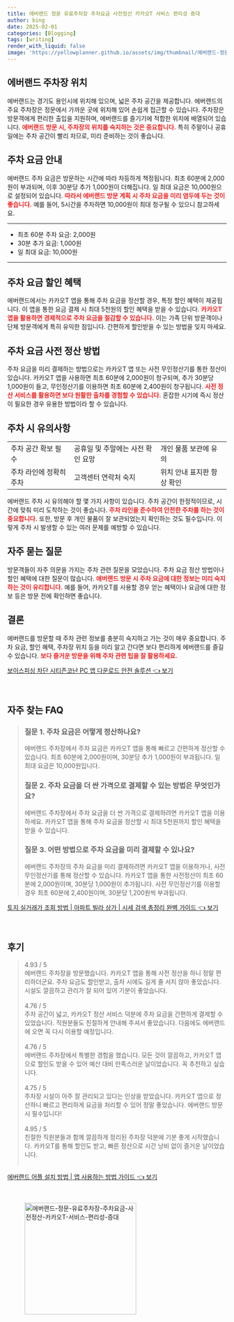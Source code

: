 ```yaml
---
title: 에버랜드 정문 유료주차장 주차요금 사전정산 카카오T 서비스 편리성 증대
author: bing
date: 2025-02-01
categories: [Blogging]
tags: [writing]
render_with_liquid: false
image: 'https://yellowplanner.github.io/assets/img/thumbnail/에버랜드-정문-유료주차장-주차요금-사전정산-카카오T-서비스-편리성-증대.webp'
---
```



<h2 id='에버랜드 주차장 위치'>에버랜드 주차장 위치</h2>

<p>에버랜드는 경기도 용인시에 위치해 있으며, 넓은 주차 공간을 제공합니다. 에버랜드의 주요 주차장은 정문에서 가까운 곳에 위치해 있어 손쉽게 접근할 수 있습니다. 주차장은 방문객에게 편리한 출입을 지원하며, 에버랜드를 즐기기에 적합한 위치에 배열되어 있습니다. <b><span style="color: #ee2323;">에버랜드 방문 시, 주차장의 위치를 숙지하는 것은 중요합니다.</span></b> 특히 주말이나 공휴일에는 주차 공간이 빨리 차므로, 미리 준비하는 것이 좋습니다.</p>

<h2 id='주차 요금 안내'>주차 요금 안내</h2>

<p>에버랜드 주차 요금은 방문하는 시간에 따라 차등하게 책정됩니다. 최초 60분에 2,000원이 부과되며, 이후 30분당 추가 1,000원이 더해집니다. 일 최대 요금은 10,000원으로 설정되어 있습니다. <b><span style="color: #ee2323;">따라서 에버랜드 방문 계획 시 주차 요금을 미리 염두에 두는 것이 좋습니다.</span></b> 예를 들어, 5시간을 주차하면 10,000원이 최대 청구될 수 있으니 참고하세요.</p>

<hr />

<ul>
    <li>최초 60분 주차 요금: 2,000원</li>
    <li>30분 추가 요금: 1,000원</li>
    <li>일 최대 요금: 10,000원</li>
</ul>

<hr />

<h2 id='주차 요금 할인 혜택'>주차 요금 할인 혜택</h2>

<p>에버랜드에서는 카카오T 앱을 통해 주차 요금을 정산할 경우, 특정 할인 혜택이 제공됩니다. 이 앱을 통한 요금 결제 시 최대 5천원의 할인 혜택을 받을 수 있습니다. <b><span style="color: #ee2323;">카카오T 앱을 활용하면 경제적으로 주차 요금을 절감할 수 있습니다.</span></b> 이는 가족 단위 방문객이나 단체 방문객에게 특히 유익한 점입니다. 간편하게 할인받을 수 있는 방법을 잊지 마세요.</p>

<h2 id='주차 요금 사전 정산 방법'>주차 요금 사전 정산 방법</h2>

<p>주차 요금을 미리 결제하는 방법으로는 카카오T 앱 또는 사전 무인정산기를 통한 정산이 있습니다. 카카오T 앱을 사용하면 최초 60분에 2,000원이 청구되며, 추가 30분당 1,000원이 들고, 무인정산기를 이용하면 최초 60분에 2,400원이 청구됩니다. <b><span style="color: #ee2323;">사전 정산 서비스를 활용하면 보다 원활한 출차를 경험할 수 있습니다.</span></b> 혼잡한 시기에 즉시 정산이 필요한 경우 유용한 방법이라 할 수 있습니다.</p>

<h2 id='주차 시 유의사항'>주차 시 유의사항</h2>

<table>
    <tr>
        <td>주차 공간 확보 필수</td>
        <td>공휴일 및 주말에는 사전 확인 요망</td>
        <td>개인 물품 보관에 유의</td>
    </tr>
    <tr>
        <td>주차 라인에 정확히 주차</td>
        <td>고객센터 연락처 숙지</td>
        <td>위치 안내 표지판 항상 확인</td>
    </tr>
</table>

<p>에버랜드 주차 시 유의해야 할 몇 가지 사항이 있습니다. 주차 공간이 한정적이므로, 시간에 맞춰 미리 도착하는 것이 좋습니다. <b><span style="color: #ee2323;">주차 라인을 준수하여 안전한 주차를 하는 것이 중요합니다.</span></b> 또한, 방문 후 개인 물품이 잘 보관되었는지 확인하는 것도 필수입니다. 이렇게 주차 시 발생할 수 있는 여러 문제를 예방할 수 있습니다.</p>

<h2 id='자주 묻는 질문'>자주 묻는 질문</h2>

<p>방문객들이 자주 의문을 가지는 주차 관련 질문을 모았습니다. 주차 요금 정산 방법이나 할인 혜택에 대한 질문이 많습니다. <b><span style="color: #ee2323;">애버랜드 방문 시 주차 요금에 대한 정보는 미리 숙지하는 것이 유리합니다.</span></b> 예를 들어, 카카오T를 사용할 경우 얻는 혜택이나 요금에 대한 정보 등은 방문 전에 확인하면 좋습니다.</p>

<h2 id='결론'>결론</h2>

<p>에버랜드를 방문할 때 주차 관련 정보를 충분히 숙지하고 가는 것이 매우 중요합니다. 주차 요금, 할인 혜택, 주차장 위치 등을 미리 알고 간다면 보다 편리하게 에버랜드를 즐길 수 있습니다. <b><span style="color: #ee2323;">보다 즐거운 방문을 위해 주차 관련 팁을 잘 활용하세요.</span></b></p>


<p><a class="click-button" title="보이스피싱 차단 시티즌코난 PC 앱 다운로드 안전 솔루션" href="https://yellowplanner.github.io/posts/%EB%B3%B4%EC%9D%B4%EC%8A%A4%ED%94%BC%EC%8B%B1-%EC%B0%A8%EB%8B%A8-%EC%8B%9C%ED%8B%B0%EC%A6%8C%EC%BD%94%EB%82%9C-PC-%EC%95%B1-%EB%8B%A4%EC%9A%B4%EB%A1%9C%EB%93%9C-%EC%95%88%EC%A0%84-%EC%86%94%EB%A3%A8%EC%85%98/" rel="dofollow">보이스피싱 차단 시티즌코난 PC 앱 다운로드 안전 솔루션 👈 보기</a></p><br>
<h2 id='자주_찾는_FAQ'>자주 찾는 FAQ</h2>
<div itemscope="" itemtype="https://schema.org/FAQPage"> 
<blockquote> 
<div itemscope="" itemprop="mainEntity" itemtype="https://schema.org/Question"> 
<h3 itemprop="name">질문 1. 주차 요금은 어떻게 정산하나요?</h3> 
<div itemscope="" itemprop="acceptedAnswer" itemtype="https://schema.org/Answer"> 
<span itemprop="text"> 
<p>에버랜드 주차장에서 주차 요금은 카카오T 앱을 통해 빠르고 간편하게 정산할 수 있습니다. 최초 60분에 2,000원이며, 30분당 추가 1,000원이 부과됩니다. 일 최대 요금은 10,000원입니다.</p> 
</span> 
</div> 
</div> 

<div itemscope="" itemprop="mainEntity" itemtype="https://schema.org/Question"> 
<h3 itemprop="name">질문 2. 주차 요금을 더 싼 가격으로 결제할 수 있는 방법은 무엇인가요?</h3> 
<div itemscope="" itemprop="acceptedAnswer" itemtype="https://schema.org/Answer"> 
<span itemprop="text"> 
<p>에버랜드 주차장에서 주차 요금을 더 싼 가격으로 결제하려면 카카오T 앱을 이용하세요. 카카오T 앱을 통해 주차 요금을 정산할 시 최대 5천원까지 할인 혜택을 받을 수 있습니다.</p> 
</span> 
</div> 
</div> 

<div itemscope="" itemprop="mainEntity" itemtype="https://schema.org/Question"> 
<h3 itemprop="name">질문 3. 어떤 방법으로 주차 요금을 미리 결제할 수 있나요?</h3> 
<div itemscope="" itemprop="acceptedAnswer" itemtype="https://schema.org/Answer"> 
<span itemprop="text"> 
<p>에버랜드 주차장의 주차 요금을 미리 결제하려면 카카오T 앱을 이용하거나, 사전 무인정산기를 통해 정산할 수 있습니다. 카카오T 앱을 통한 사전정산이 최초 60분에 2,000원이며, 30분당 1,000원이 추가됩니다. 사전 무인정산기를 이용할 경우 최초 60분에 2,400원이며, 30분당 1,200원씩 부과됩니다.</p> 
</span> 
</div> 
</div> 
</blockquote> 
</div>
<p><a class="click-button" title="토지 실거래가 조회 방법 | 아파트 빌라 상가 | 시세 검색 총정리 완벽 가이드" href="https://yellowplanner.github.io/posts/%ED%86%A0%EC%A7%80-%EC%8B%A4%EA%B1%B0%EB%9E%98%EA%B0%80-%EC%A1%B0%ED%9A%8C-%EB%B0%A9%EB%B2%95-%EC%95%84%ED%8C%8C%ED%8A%B8-%EB%B9%8C%EB%9D%BC-%EC%83%81%EA%B0%80-%EC%8B%9C%EC%84%B8-%EA%B2%80%EC%83%89-%EC%B4%9D%EC%A0%95%EB%A6%AC-%EC%99%84%EB%B2%BD-%EA%B0%80%EC%9D%B4%EB%93%9C/" rel="dofollow">토지 실거래가 조회 방법 | 아파트 빌라 상가 | 시세 검색 총정리 완벽 가이드 👈 보기</a></p><br>
<h2 id='후기'>후기</h2>
<div itemscope itemtype="https://schema.org/Product">
  <blockquote>
  <div itemprop="review" itemscope itemtype="https://schema.org/Review">
      <div itemprop="reviewRating" itemscope itemtype="https://schema.org/Rating"> <span itemprop="ratingValue">4.93</span> / <span itemprop="bestRating">5</span> </div>
      <span itemprop="reviewBody">에버랜드 주차장을 방문했습니다. 카카오T 앱을 통해 사전 정산을 하니 정말 편리하더군요. 주차 요금도 할인받고, 출차 시에도 길게 줄 서지 않아 좋았습니다. 시설도 깔끔하고 관리가 잘 되어 있어 기분이 좋았습니다.</span>
  </div>
  <br>
  <div itemprop="review" itemscope itemtype="https://schema.org/Review">
      <div itemprop="reviewRating" itemscope itemtype="https://schema.org/Rating"> <span itemprop="ratingValue">4.76</span> / <span itemprop="bestRating">5</span> </div>
      <span itemprop="reviewBody">주차 공간이 넓고, 카카오T 정산 서비스 덕분에 주차 요금을 간편하게 결제할 수 있었습니다. 직원분들도 친절하게 안내해 주셔서 좋았습니다. 다음에도 에버랜드에 오면 꼭 다시 이용할 예정입니다.</span>
  </div>
  <br>
  <div itemprop="review" itemscope itemtype="https://schema.org/Review">
      <div itemprop="reviewRating" itemscope itemtype="https://schema.org/Rating"> <span itemprop="ratingValue">4.76</span> / <span itemprop="bestRating">5</span> </div>
      <span itemprop="reviewBody">에버랜드 주차장에서 특별한 경험을 했습니다. 모든 것이 깔끔하고, 카카오T 앱으로 할인도 받을 수 있어 예산 대비 만족스러운 날이었습니다. 꼭 추천하고 싶습니다.</span>
  </div>
  <br>
  <div itemprop="review" itemscope itemtype="https://schema.org/Review">
      <div itemprop="reviewRating" itemscope itemtype="https://schema.org/Rating"> <span itemprop="ratingValue">4.75</span> / <span itemprop="bestRating">5</span> </div>
      <span itemprop="reviewBody">주차장 시설이 아주 잘 관리되고 있다는 인상을 받았습니다. 카카오T 앱으로 정산하니 빠르고 편리하게 요금을 처리할 수 있어 정말 좋았습니다. 에버랜드 방문 시 필수입니다!</span>
  </div>
  <br>
  <div itemprop="review" itemscope itemtype="https://schema.org/Review">
      <div itemprop="reviewRating" itemscope itemtype="https://schema.org/Rating"> <span itemprop="ratingValue">4.95</span> / <span itemprop="bestRating">5</span> </div>
      <span itemprop="reviewBody">친절한 직원분들과 함께 깔끔하게 정리된 주차장 덕분에 기분 좋게 시작했습니다. 카카오T를 통해 할인도 받고, 빠른 정산으로 시간 낭비 없이 즐거운 날이었습니다.</span>
  </div>
  <br>
  </blockquote>
</div>
<p><a class="click-button" title="에버랜드 어플 설치 방법 | 앱 사용하는 방법 가이드" href="https://yellowplanner.github.io/posts/%EC%97%90%EB%B2%84%EB%9E%9C%EB%93%9C-%EC%96%B4%ED%94%8C-%EC%84%A4%EC%B9%98-%EB%B0%A9%EB%B2%95-%EC%95%B1-%EC%82%AC%EC%9A%A9%ED%95%98%EB%8A%94-%EB%B0%A9%EB%B2%95-%EA%B0%80%EC%9D%B4%EB%93%9C/" rel="dofollow">에버랜드 어플 설치 방법 | 앱 사용하는 방법 가이드 👈 보기</a></p><br>
<figure class="image"><img src="https://yellowplanner.github.io/assets/img/thumbnail/에버랜드-정문-유료주차장-주차요금-사전정산-카카오T-서비스-편리성-증대.webp" alt="에버랜드-정문-유료주차장-주차요금-사전정산-카카오T-서비스-편리성-증대" width="256" height="256"></figure>